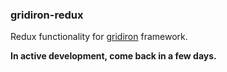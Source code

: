 ### gridiron-redux

Redux functionality for [gridiron](https://npmjs.com/package/gridiron) framework.

**In active development, come back in a few days.**
